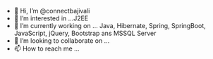 - 👋 Hi, I’m @connectbajivali
- 👀 I’m interested in ...J2EE
- 🌱 I’m currently working on  ... Java, Hibernate, Spring, SpringBoot, JavaScript, jQuery, Bootstrap ans MSSQL Server
- 💞️ I’m looking to collaborate on ...
- 📫 How to reach me ... 

<!---
connectbajivali/connectbajivali is a ✨ special ✨ repository because its `README.md` (this file) appears on your GitHub profile.
You can click the Preview link to take a look at your changes.
--->
